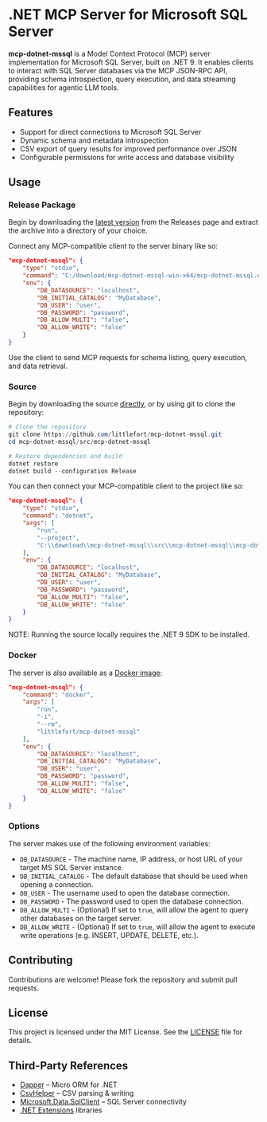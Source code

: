 # .NET MCP Server for Microsoft SQL Server

**mcp-dotnet-mssql** is a Model Context Protocol (MCP) server implementation for Microsoft SQL Server, built on .NET&nbsp;9. It enables clients to interact with SQL Server databases via the MCP JSON-RPC API, providing schema introspection, query execution, and data streaming capabilities for agentic LLM tools.

## Features

- Support for direct connections to Microsoft SQL Server
- Dynamic schema and metadata introspection
- CSV export of query results for improved performance over JSON
- Configurable permissions for write access and database visibility

## Usage

### Release Package

Begin by downloading the [latest version](https://github.com/little-fort/mcp-dotnet-mssql/releases) from the Releases page and extract the archive into a directory of your choice.

Connect any MCP-compatible client to the server binary like so:

```json
"mcp-dotnet-mssql": {
    "type": "stdio",
    "command": "C:/download/mcp-dotnet-mssql-win-x64/mcp-dotnet-mssql.exe",
    "env": {
        "DB_DATASOURCE": "localhost",
        "DB_INITIAL_CATALOG": "MyDatabase",
        "DB_USER": "user",
        "DB_PASSWORD": "password",
        "DB_ALLOW_MULTI": "false",
        "DB_ALLOW_WRITE": "false"
    }
}
```

Use the client to send MCP requests for schema listing, query execution, and data retrieval.

### Source

Begin by downloading the source [directly](https://github.com/little-fort/mcp-dotnet-mssql/archive/refs/heads/main.zip), or by using git to clone the repository:

```powershell
# Clone the repository
git clone https://github.com/littlefort/mcp-dotnet-mssql.git
cd mcp-dotnet-mssql/src/mcp-dotnet-mssql

# Restore dependencies and build
dotnet restore
dotnet build --configuration Release
```

You can then connect your MCP-compatible client to the project like so:

```json
"mcp-dotnet-mssql": {
    "type": "stdio",
    "command": "dotnet",
    "args": [
        "run",
        "--project",
        "C:\\download\\mcp-dotnet-mssql\\src\\mcp-dotnet-mssql\\mcp-dotnet-mssql.csproj"
    ],
    "env": {
        "DB_DATASOURCE": "localhost",
        "DB_INITIAL_CATALOG": "MyDatabase",
        "DB_USER": "user",
        "DB_PASSWORD": "password",
        "DB_ALLOW_MULTI": "false",
        "DB_ALLOW_WRITE": "false"
    }
}
```

NOTE: Running the source locally requires the .NET 9 SDK to be installed.

### Docker

The server is also available as a [Docker image](https://hub.docker.com/r/littlefort/mcp-dotnet-mssql):

```json
"mcp-dotnet-mssql": {
    "command": "docker",
    "args": [
        "run",
        "-i",
        "--rm",
        "littlefort/mcp-dotnet-mssql"
    ],
    "env": {
        "DB_DATASOURCE": "localhost",
        "DB_INITIAL_CATALOG": "MyDatabase",
        "DB_USER": "user",
        "DB_PASSWORD": "password",
        "DB_ALLOW_MULTI": "false",
        "DB_ALLOW_WRITE": "false"
    }
}
```

### Options

The server makes use of the following environment variables:

- `DB_DATASOURCE` - The machine name, IP address, or host URL of your target MS SQL Server instance.
- `DB_INITIAL_CATALOG` - The default database that should be used when opening a connection.
- `DB_USER` - The username used to open the database connection.
- `DB_PASSWORD` - The password used to open the database connection.
- `DB_ALLOW_MULTI` - (Optional) If set to `true`, will allow the agent to query other databases on the target server.
- `DB_ALLOW_WRITE` - (Optional) If set to `true`, will allow the agent to execute write operations (e.g. INSERT, UPDATE, DELETE, etc.).

## Contributing

Contributions are welcome! Please fork the repository and submit pull requests.

## License

This project is licensed under the MIT License. See the [LICENSE](LICENSE) file for details.

## Third-Party References

- [Dapper](https://github.com/DapperLib/Dapper) – Micro ORM for .NET
- [CsvHelper](https://joshclose.github.io/CsvHelper/) – CSV parsing & writing
- [Microsoft.Data.SqlClient](https://docs.microsoft.com/dotnet/api/microsoft.data.sqlclient) – SQL Server connectivity
- [.NET Extensions](https://github.com/dotnet/extensions) libraries
